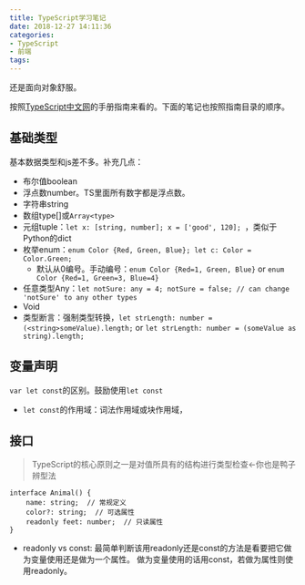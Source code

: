 ```yaml
---
title: TypeScript学习笔记
date: 2018-12-27 14:11:36
categories:
- TypeScript
- 前端
tags:
---
```


还是面向对象舒服。

按照[TypeScript中文网](https://www.tslang.cn/docs/handbook/basic-types.html)的手册指南来看的。下面的笔记也按照指南目录的顺序。

<!-- more -->

## 基础类型

基本数据类型和js差不多。补充几点：

* 布尔值boolean
* 浮点数number。TS里面所有数字都是浮点数。
* 字符串string
* 数组type[]或`Array<type>`
* 元组tuple：`let x: [string, number]; x = ['good', 120]; `，类似于Python的dict
* 枚举enum：`enum Color {Red, Green, Blue}; let c: Color = Color.Green; `
  * 默认从0编号。手动编号：`enum Color {Red=1, Green, Blue}` or `enum Color {Red=1, Green=3, Blue=4}`
* 任意类型Any：`let notSure: any = 4; notSure = false; // can change 'notSure' to any other types`
* Void
* 类型断言：强制类型转换，`let strLength: number = (<string>someValue).length;` or `let strLength: number = (someValue as string).length;`

## 变量声明

`var let const`的区别。鼓励使用`let const`

* `let const`的作用域：词法作用域或块作用域，

## 接口

> TypeScript的核心原则之一是对值所具有的结构进行类型检查<-你也是鸭子辨型法

````
interface Animal() {
    name: string;  // 常规定义
    color?: string;  // 可选属性
    readonly feet: number;  // 只读属性
}
````

* readonly vs const: 最简单判断该用readonly还是const的方法是看要把它做为变量使用还是做为一个属性。 做为变量使用的话用const，若做为属性则使用readonly。
